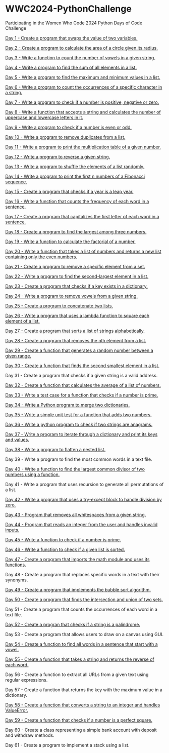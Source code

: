 # WWC2024-PythonChallenge
Participating in the Women Who Code 2024 Python Days of Code Challenge

[Day 1 - Create a program that swaps the value of two variables.](PythonCodeChallengeDay1.ipynb)

[Day 2 - Create a program to calculate the area of a circle given its radius.](PythonCodeChallengeDay2.ipynb)

[Day 3 - Write a function to count the number of vowels in a given string.](PythonChallengeDay3.ipynb)

[Day 4 - Write a program to find the sum of all elements in a list.](PythonChallengeDay4.ipynb)

[Day 5 - Write a program to find the maximum and minimum values in a list.](PythonChallengeDay5.ipynb)

[Day 6 - Write a program to count the occurrences of a specific character in a string.](PythonCodeChallengeDay7.ipynb)

[Day 7 - Write a program to check if a number is positive, negative or zero.](PythonCodeChallengeDay7.ipynb)

[Day 8 - Write a function that accepts a string and calculates the number of uppercase and lowercase letters in it.](PythonCodeChallengeDay8.ipynb)

[Day 9 - Write a program to check if a number is even or odd.](PythonCodeChallengeDay9.ipynb)

[Day 10 - Write a program to remove duplicates from a list.](PythonCodeChallengeDay10.ipynb)

[Day 11 - Write a program to print the multiplication table of a given number.](PythonCodeChallengeDay11.ipynb)

[Day 12 - Write a program to reverse a given string.](PythonCodeChallengeDay12.ipynb)

[Day 13 - Write a program to shuffle the elements of a list randomly.](PythonCodeChallengeDay13.ipynb)

[Day 14 - Write a program to print the first n numbers of a Fibonacci sequence.](PythonCodeChallengeDay14.ipynb)

[Day 15 - Create a program that checks if a year is a leap year.](PythonCodeChallengeDay15.ipynb)

[Day 16 - Write a function that counts the frequency of each word in a sentence.](PythonCodeChallengeDay16.ipynb)

[Day 17 - Create a program that capitalizes the first letter of each word in a sentence.](PythonCodeChallengeDay17.ipynb)

[Day 18 - Create a program to find the largest among three numbers.](PythonCodeChallengeDay18.ipynb)

[Day 19 - Write a function to calculate the factorial of a number.](PythonCodeChallengeDay19.ipynb)

[Day 20 - Write a function that takes a list of numbers and returns a new list containing only the even numbers.](PythonCodeChallengeDay20.ipynb)

[Day 21 - Create a program to remove a specific element from a set.](PythonCodeChallengeDay21.ipynb)

[Day 22 - Write a program to find the second-largest element in a list.](PythonCodeChallengeDay22.ipynb)

[Day 23 - Create a program that checks if a key exists in a dictionary.](PythonCodeChallengeDay23.ipynb)

[Day 24 - Write a program to remove vowels from a given string.](PythonCodeChallengeDay24.ipynb)

[Day 25 - Create a program to concatenate two lists.](PythonCodeChallengeDay25.ipynb)

[Day 26 - Write a program that uses a lambda function to square each element of a list.](PythonCodeChallengeDay26.ipynb)

[Day 27 - Create a program that sorts a list of strings alphabetically.](PythonCodeChallengeDay27.ipynb)

[Day 28 - Create a program that removes the nth element from a list.](PythonCodeChallengeDay28.ipynb)

[Day 29 - Create a function that generates a random number between a given range.](PythonCodeChallenge29.ipynb)

[Day 30 - Create a function that finds the second smallest element in a list.](PythonCodeChallengeDay30.ipynb)

Day 31 - Create a program that checks if a given string is a valid address.

[Day 32 - Create a function that calculates the average of a list of numbers.](PythonCodeChallengeDay32.ipynb)

[Day 33 - Write a test case for a function that checks if a number is prime.](PythonCodeChallengeDay33.ipynb)

[Day 34 - Write a Python program to merge two dictionaries.](PythonCodeChallengeDay34.ipynb)

[Day 35 - Write a simple unit test for a function that adds two numbers.](PythonCodeChallengeDay35.ipynb)

[Day 36 - Write a python program to check if two strings are anagrams.](PythonCodeChallengeDay36.ipynb)

[Day 37 - Write a program to iterate through a dictionary and print its keys and values.](PythonCodeChallengeDay37.ipynb)

[Day 38 - Write a program to flatten a nested list.](PythonCodeChallengeDay38.ipynb)

Day 39 - Write a program to find the most common words in a text file.

[Day 40 - Write a function to find the largest common divisor of two numbers using a function.](PythonCodeChallengeDay40.ipynb)

Day 41 - Write a program that uses recursion to generate all permutations of a list.

[Day 42 - Write a program that uses a try-except block to handle division by zero.](PythonCodeChallengeDay42.ipynb)

[Day 43 - Program that removes all whitespaces from a given string.](PythonCodeChallengeDay43.ipynb)

[Day 44 - Program that reads an integer from the user and handles invalid inputs.](PythonCodeChallengeDay44.ipynb)

[Day 45 - Write a function to check if a number is prime.](PythonCodeChallengeDay45.ipynb)

[Day 46 - Write a function to check if a given list is sorted.](PythonCodeChallengeDay46.ipynb)

[Day 47 - Create a program that imports the math module and uses its functions.](PythonCodeChallengeDay47.ipynb)

Day 48 - Create a program that replaces specific words in a text with their synonyms.

[Day 49 - Create a program that implements the bubble sort algorithm.](PythonCodeChallengeDay49.ipynb)

[Day 50 - Create a program that finds the intersection and union of two sets.](PythonCodeChallengeDay50.ipynb)

Day 51 - Create a program that counts the occurrences of each word in a text file.

[Day 52 - Create a progran that checks if a string is a palindrome.](PythonCodeChallengeDay52.ipynb)

Day 53 - Create a program that allows users to draw on a canvas using GUI.

[Day 54 - Create a function to find all words in a sentence that start with a vowel.](PythonCodeChallengeDay54.ipynb)

[Day 55 - Create a function that takes a string and returns the reverse of each word.](PythonCodeChallengeDay55.ipynb)

Day 56 - Create a function to extract all URLs from a given text using regular expressions.

Day 57 - Create a function that returns the key with the maximum value in a dictionary.

[Day 58 - Create a function that converts a string to an integer and handles ValueError.](PythonCodeChallengeDay58.ipynb)

[Day 59 - Create a function that checks if a number is a perfect square.](PythonCodeChallengeDay59.ipynb)

Day 60 - Create a class representing a simple bank account with deposit and withdraw methods.

Day 61 - Create a program to implement a stack using a list.




